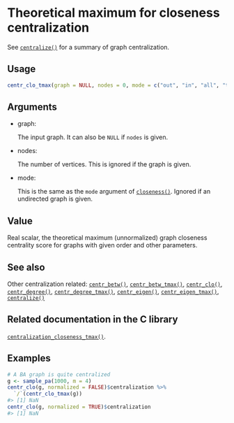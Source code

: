 # Theoretical maximum for closeness centralization

See [`centralize()`](https://r.igraph.org/reference/centralize.md) for a
summary of graph centralization.

## Usage

``` r
centr_clo_tmax(graph = NULL, nodes = 0, mode = c("out", "in", "all", "total"))
```

## Arguments

- graph:

  The input graph. It can also be `NULL` if `nodes` is given.

- nodes:

  The number of vertices. This is ignored if the graph is given.

- mode:

  This is the same as the `mode` argument of
  [`closeness()`](https://r.igraph.org/reference/closeness.md). Ignored
  if an undirected graph is given.

## Value

Real scalar, the theoretical maximum (unnormalized) graph closeness
centrality score for graphs with given order and other parameters.

## See also

Other centralization related:
[`centr_betw()`](https://r.igraph.org/reference/centr_betw.md),
[`centr_betw_tmax()`](https://r.igraph.org/reference/centr_betw_tmax.md),
[`centr_clo()`](https://r.igraph.org/reference/centr_clo.md),
[`centr_degree()`](https://r.igraph.org/reference/centr_degree.md),
[`centr_degree_tmax()`](https://r.igraph.org/reference/centr_degree_tmax.md),
[`centr_eigen()`](https://r.igraph.org/reference/centr_eigen.md),
[`centr_eigen_tmax()`](https://r.igraph.org/reference/centr_eigen_tmax.md),
[`centralize()`](https://r.igraph.org/reference/centralize.md)

## Related documentation in the C library

[`centralization_closeness_tmax()`](https://igraph.org/c/html/0.10.17/igraph-Structural.html#igraph_centralization_closeness_tmax).

## Examples

``` r
# A BA graph is quite centralized
g <- sample_pa(1000, m = 4)
centr_clo(g, normalized = FALSE)$centralization %>%
  `/`(centr_clo_tmax(g))
#> [1] NaN
centr_clo(g, normalized = TRUE)$centralization
#> [1] NaN
```
